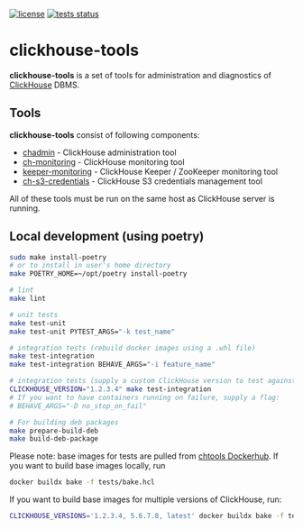 [![license](https://img.shields.io/github/license/yandex/ch-tools)](https://github.com/yandex/ch-tools/blob/main/LICENSE)
[![tests status](https://img.shields.io/github/actions/workflow/status/yandex/ch-tools/.github%2Fworkflows%2Fworkflow.yml?event=push&label=tests)](https://github.com/yandex/ch-tools/actions/workflows/workflow.yml?query=event%3Apush)

# clickhouse-tools

**clickhouse-tools** is a set of tools for administration and diagnostics of [ClickHouse](https://clickhouse.com/) DBMS.

## Tools

**clickhouse-tools** consist of following components:
- [chadmin](./src/chtools/chadmin/README.md) - ClickHouse administration tool
- [ch-monitoring](./src/chtools/monrun_checks/README.md) - ClickHouse monitoring tool
- [keeper-monitoring](./src/chtools/monrun_checks_keeper/README.md) - ClickHouse Keeper / ZooKeeper monitoring tool
- [ch-s3-credentials](./src/chtools/s3_credentials/README.md) - ClickHouse S3 credentials management tool

All of these tools must be run on the same host as ClickHouse server is running.

## Local development (using poetry)

```sh
sudo make install-poetry
# or to install in user's home directory
make POETRY_HOME=~/opt/poetry install-poetry

# lint
make lint

# unit tests
make test-unit
make test-unit PYTEST_ARGS="-k test_name"

# integration tests (rebuild docker images using a .whl file)
make test-integration
make test-integration BEHAVE_ARGS="-i feature_name"

# integration tests (supply a custom ClickHouse version to test against)
CLICKHOUSE_VERSION="1.2.3.4" make test-integration
# If you want to have containers running on failure, supply a flag:
# BEHAVE_ARGS="-D no_stop_on_fail"

# For building deb packages
make prepare-build-deb
make build-deb-package  
```

Please note: base images for tests are pulled from [chtools Dockerhub](https://hub.docker.com/u/chtools).
If you want to build base images locally, run

```sh
docker buildx bake -f tests/bake.hcl
```

If you want to build base images for multiple versions of ClickHouse, run:

```sh
CLICKHOUSE_VERSIONS='1.2.3.4, 5.6.7.8, latest' docker buildx bake -f tests/bake.hcl
```
